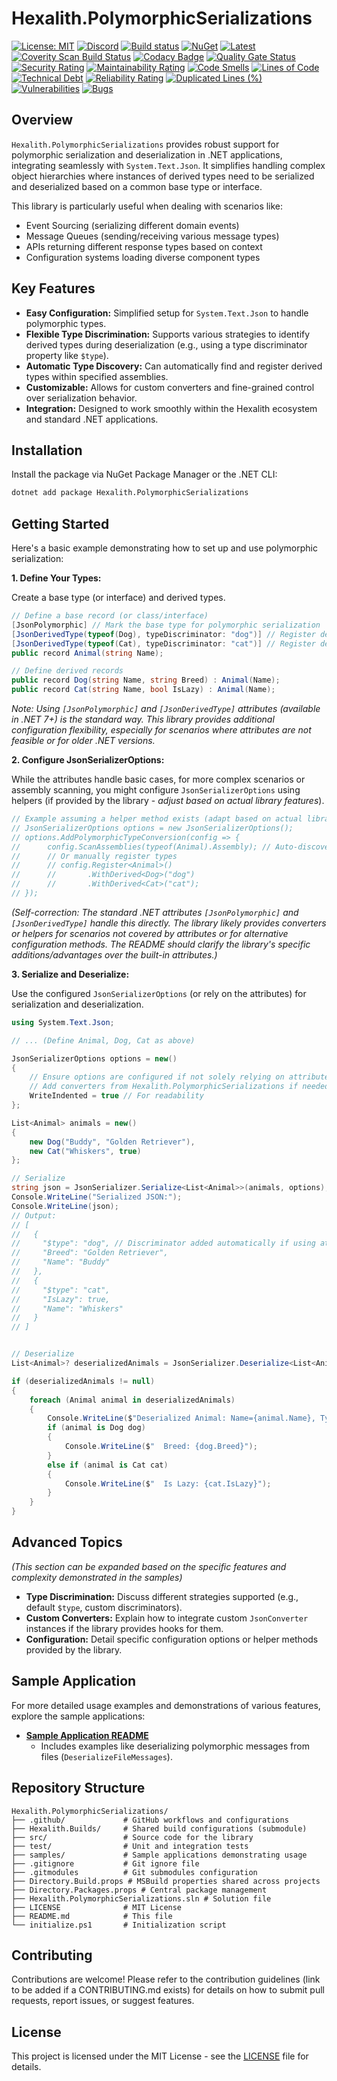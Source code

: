 # Hexalith.PolymorphicSerializations

[![License: MIT](https://img.shields.io/github/license/hexalith/hexalith.PolymorphicSerializations)](https://github.com/hexalith/hexalith.polymorphicserializations/blob/main/LICENSE)
[![Discord](https://img.shields.io/discord/1063152441819942922?label=Discord&logo=discord&logoColor=white&color=d82679)](https://discordapp.com/channels/1102166958918610994/1102166958918610997)
[![Build status](https://github.com/Hexalith/Hexalith.PolymorphicSerializations/actions/workflows/build-release.yml/badge.svg)](https://github.com/Hexalith/Hexalith.PolymorphicSerializations/actions)
[![NuGet](https://img.shields.io/nuget/v/Hexalith.PolymorphicSerializations.svg)](https://www.nuget.org/packages/Hexalith.PolymorphicSerializations)
[![Latest](https://img.shields.io/github/v/release/Hexalith/Hexalith.PolymorphicSerializations?include_prereleases&label=preview)](https://github.com/Hexalith/Hexalith.PolymorphicSerializations/pkgs/nuget/Hexalith.PolymorphicSerializations)
[![Coverity Scan Build Status](https://scan.coverity.com/projects/31529/badge.svg)](https://scan.coverity.com/projects/hexalith-hexalith-PolymorphicSerializations)
[![Codacy Badge](https://app.codacy.com/project/badge/Grade/d48f6d9ab9fb4776b6b4711fc556d1c4)](https://app.codacy.com/gh/Hexalith/Hexalith.PolymorphicSerializations/dashboard?utm_source=gh&utm_medium=referral&utm_content=&utm_campaign=Badge_grade)
[![Quality Gate Status](https://sonarcloud.io/api/project_badges/measure?project=Hexalith_Hexalith.PolymorphicSerializations&metric=alert_status)](https://sonarcloud.io/summary/new_code?id=Hexalith_Hexalith.PolymorphicSerializations)
[![Security Rating](https://sonarcloud.io/api/project_badges/measure?project=Hexalith_Hexalith.PolymorphicSerializations&metric=security_rating)](https://sonarcloud.io/summary/new_code?id=Hexalith_Hexalith.PolymorphicSerializations)
[![Maintainability Rating](https://sonarcloud.io/api/project_badges/measure?project=Hexalith_Hexalith.PolymorphicSerializations&metric=sqale_rating)](https://sonarcloud.io/summary/new_code?id=Hexalith_Hexalith.PolymorphicSerializations)
[![Code Smells](https://sonarcloud.io/api/project_badges/measure?project=Hexalith_Hexalith.PolymorphicSerializations&metric=code_smells)](https://sonarcloud.io/summary/new_code?id=Hexalith_Hexalith.PolymorphicSerializations)
[![Lines of Code](https://sonarcloud.io/api/project_badges/measure?project=Hexalith_Hexalith.PolymorphicSerializations&metric=ncloc)](https://sonarcloud.io/summary/new_code?id=Hexalith_Hexalith.PolymorphicSerializations)
[![Technical Debt](https://sonarcloud.io/api/project_badges/measure?project=Hexalith_Hexalith.PolymorphicSerializations&metric=sqale_index)](https://sonarcloud.io/summary/new_code?id=Hexalith_Hexalith.PolymorphicSerializations)
[![Reliability Rating](https://sonarcloud.io/api/project_badges/measure?project=Hexalith_Hexalith.PolymorphicSerializations&metric=reliability_rating)](https://sonarcloud.io/summary/new_code?id=Hexalith_Hexalith.PolymorphicSerializations)
[![Duplicated Lines (%)](https://sonarcloud.io/api/project_badges/measure?project=Hexalith_Hexalith.PolymorphicSerializations&metric=duplicated_lines_density)](https://sonarcloud.io/summary/new_code?id=Hexalith_Hexalith.PolymorphicSerializations)
[![Vulnerabilities](https://sonarcloud.io/api/project_badges/measure?project=Hexalith_Hexalith.PolymorphicSerializations&metric=vulnerabilities)](https://sonarcloud.io/summary/new_code?id=Hexalith_Hexalith.PolymorphicSerializations)
[![Bugs](https://sonarcloud.io/api/project_badges/measure?project=Hexalith_Hexalith.PolymorphicSerializations&metric=bugs)](https://sonarcloud.io/summary/new_code?id=Hexalith_Hexalith.PolymorphicSerializations)

## Overview

`Hexalith.PolymorphicSerializations` provides robust support for polymorphic serialization and deserialization in .NET applications, integrating seamlessly with `System.Text.Json`. It simplifies handling complex object hierarchies where instances of derived types need to be serialized and deserialized based on a common base type or interface.

This library is particularly useful when dealing with scenarios like:

- Event Sourcing (serializing different domain events)
- Message Queues (sending/receiving various message types)
- APIs returning different response types based on context
- Configuration systems loading diverse component types

## Key Features

- **Easy Configuration:** Simplified setup for `System.Text.Json` to handle polymorphic types.
- **Flexible Type Discrimination:** Supports various strategies to identify derived types during deserialization (e.g., using a type discriminator property like `$type`).
- **Automatic Type Discovery:** Can automatically find and register derived types within specified assemblies.
- **Customizable:** Allows for custom converters and fine-grained control over serialization behavior.
- **Integration:** Designed to work smoothly within the Hexalith ecosystem and standard .NET applications.

## Installation

Install the package via NuGet Package Manager or the .NET CLI:

```sh
dotnet add package Hexalith.PolymorphicSerializations
```

## Getting Started

Here's a basic example demonstrating how to set up and use polymorphic serialization:

**1. Define Your Types:**

Create a base type (or interface) and derived types.

```csharp
// Define a base record (or class/interface)
[JsonPolymorphic] // Mark the base type for polymorphic serialization
[JsonDerivedType(typeof(Dog), typeDiscriminator: "dog")] // Register derived type Dog
[JsonDerivedType(typeof(Cat), typeDiscriminator: "cat")] // Register derived type Cat
public record Animal(string Name);

// Define derived records
public record Dog(string Name, string Breed) : Animal(Name);
public record Cat(string Name, bool IsLazy) : Animal(Name);
```
*Note: Using `[JsonPolymorphic]` and `[JsonDerivedType]` attributes (available in .NET 7+) is the standard way. This library provides additional configuration flexibility, especially for scenarios where attributes are not feasible or for older .NET versions.*

**2. Configure JsonSerializerOptions:**

While the attributes handle basic cases, for more complex scenarios or assembly scanning, you might configure `JsonSerializerOptions` using helpers (if provided by the library - *adjust based on actual library features*).

```csharp
// Example assuming a helper method exists (adapt based on actual library API)
// JsonSerializerOptions options = new JsonSerializerOptions();
// options.AddPolymorphicTypeConversion(config => {
//      config.ScanAssemblies(typeof(Animal).Assembly); // Auto-discover types
//      // Or manually register types
//      // config.Register<Animal>()
//      //       .WithDerived<Dog>("dog")
//      //       .WithDerived<Cat>("cat");
// });
```
*(Self-correction: The standard .NET attributes `[JsonPolymorphic]` and `[JsonDerivedType]` handle this directly. The library likely provides converters or helpers for scenarios *not* covered by attributes or for alternative configuration methods. The README should clarify the library's specific additions/advantages over the built-in attributes.)*

**3. Serialize and Deserialize:**

Use the configured `JsonSerializerOptions` (or rely on the attributes) for serialization and deserialization.

```csharp
using System.Text.Json;

// ... (Define Animal, Dog, Cat as above)

JsonSerializerOptions options = new()
{
    // Ensure options are configured if not solely relying on attributes
    // Add converters from Hexalith.PolymorphicSerializations if needed
    WriteIndented = true // For readability
};

List<Animal> animals = new()
{
    new Dog("Buddy", "Golden Retriever"),
    new Cat("Whiskers", true)
};

// Serialize
string json = JsonSerializer.Serialize<List<Animal>>(animals, options);
Console.WriteLine("Serialized JSON:");
Console.WriteLine(json);
// Output:
// [
//   {
//     "$type": "dog", // Discriminator added automatically if using attributes
//     "Breed": "Golden Retriever",
//     "Name": "Buddy"
//   },
//   {
//     "$type": "cat",
//     "IsLazy": true,
//     "Name": "Whiskers"
//   }
// ]


// Deserialize
List<Animal>? deserializedAnimals = JsonSerializer.Deserialize<List<Animal>>(json, options);

if (deserializedAnimals != null)
{
    foreach (Animal animal in deserializedAnimals)
    {
        Console.WriteLine($"Deserialized Animal: Name={animal.Name}, Type={animal.GetType().Name}");
        if (animal is Dog dog)
        {
            Console.WriteLine($"  Breed: {dog.Breed}");
        }
        else if (animal is Cat cat)
        {
            Console.WriteLine($"  Is Lazy: {cat.IsLazy}");
        }
    }
}
```

## Advanced Topics

*(This section can be expanded based on the specific features and complexity demonstrated in the samples)*

- **Type Discrimination:** Discuss different strategies supported (e.g., default `$type`, custom discriminators).
- **Custom Converters:** Explain how to integrate custom `JsonConverter` instances if the library provides hooks for them.
- **Configuration:** Detail specific configuration options or helper methods provided by the library.

## Sample Application

For more detailed usage examples and demonstrations of various features, explore the sample applications:

- **[Sample Application README](./samples/README.md)**
  - Includes examples like deserializing polymorphic messages from files (`DeserializeFileMessages`).

## Repository Structure

```
Hexalith.PolymorphicSerializations/
├── .github/             # GitHub workflows and configurations
├── Hexalith.Builds/     # Shared build configurations (submodule)
├── src/                 # Source code for the library
├── test/                # Unit and integration tests
├── samples/             # Sample applications demonstrating usage
├── .gitignore           # Git ignore file
├── .gitmodules          # Git submodules configuration
├── Directory.Build.props # MSBuild properties shared across projects
├── Directory.Packages.props # Central package management
├── Hexalith.PolymorphicSerializations.sln # Solution file
├── LICENSE              # MIT License
├── README.md            # This file
└── initialize.ps1       # Initialization script
```

## Contributing

Contributions are welcome! Please refer to the contribution guidelines (link to be added if a CONTRIBUTING.md exists) for details on how to submit pull requests, report issues, or suggest features.

## License

This project is licensed under the MIT License - see the [LICENSE](LICENSE) file for details.
